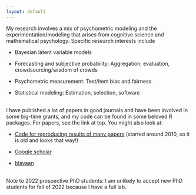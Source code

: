 ```yaml
---
layout: default
---
```


My research involves a mix of psychometric modeling and the experimentation/modeling that arises from cognitive science and mathematical psychology. Specific research interests include

- Bayesian latent variable models

- Forecasting and subjective probability: Aggregation, evaluation, crowdsourcing/wisdom of crowds

- Psychometric measurement: Test/item bias and fairness

- Statistical modeling: Estimation, selection, software<br/><br/>


I have published a lot of papers in good journals and have been involved in some big-time grants, and my code can be found in some beloved R packages. For papers, see the link at top. You might also look at:

- [Code for reproducing results of many papers](http://semtools.r-forge.r-project.org/) (started around 2010, so it is old and looks that way!)

- [Google scholar](https://scholar.google.com/citations?user=LNVvgwQAAAAJ)

- [blavaan](https://ecmerkle.github.io/blavaan/)<br/><br/>


Note to 2022 prospective PhD students: I am unlikely to accept new PhD students for fall of 2022 because I have a full lab.
